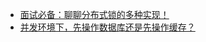 - [面试必备：聊聊分布式锁的多种实现！](https://mp.weixin.qq.com/s?__biz=MzkyMzU5Mzk1NQ==&amp;mid=2247506434&amp;idx=1&amp;sn=c6ae1ec19558626897295bbe41304b62&amp;chksm=c1e0278ef697ae989b14f4746d1049be976d1d5744e4f9c7ec6e17d006f206edcc1c47a3e862&token=337310304&lang=zh_CN#rd)
- [并发环境下，先操作数据库还是先操作缓存？](https://mp.weixin.qq.com/s?__biz=MzkyMzU5Mzk1NQ==&amp;mid=2247508208&amp;idx=1&amp;sn=ac92523e33b478ad83560471338742f4&amp;chksm=c1e05d7cf697d46aba95dc6661a8acbea0c894e44a793d054648b552a73b404aa3344d8a4826&token=337310304&lang=zh_CN#rd)
